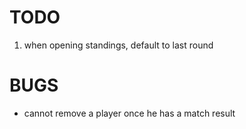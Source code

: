 # TODO

1. when opening standings, default to last round

# BUGS
- cannot remove a player once he has a match result